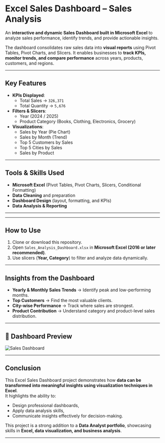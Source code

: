 # Excel Sales Dashboard – Sales Analysis  

An **interactive and dynamic Sales Dashboard built in Microsoft Excel** to analyze sales performance, identify trends, and provide actionable insights.  

The dashboard consolidates raw sales data into **visual reports** using Pivot Tables, Pivot Charts, and Slicers. It enables businesses to **track KPIs, monitor trends, and compare performance** across years, products, customers, and regions.  

---

## Key Features  
- **KPIs Displayed**:  
  -  Total Sales → `326,371`  
  -  Total Quantity → `5,676`  
- **Filters & Slicers**:  
  - Year (2024 / 2025)  
  - Product Category (Books, Clothing, Electronics, Grocery)  
- **Visualizations**:  
  -  Sales by Year (Pie Chart)  
  -  Sales by Month (Trend)  
  -  Top 5 Customers by Sales  
  -  Top 5 Cities by Sales  
  -  Sales by Product  

---

##  Tools & Skills Used  
- **Microsoft Excel** (Pivot Tables, Pivot Charts, Slicers, Conditional Formatting)  
- **Data Cleaning** and preparation  
- **Dashboard Design** (layout, formatting, and KPIs)  
- **Data Analysis & Reporting**  

---

---

##  How to Use  
1. Clone or download this repository.  
2. Open `Sales_Analysis_Dashboard.xlsx` in **Microsoft Excel (2016 or later recommended)**.  
3. Use slicers (**Year, Category**) to filter and analyze data dynamically.  

---

##  Insights from the Dashboard  
-  **Yearly & Monthly Sales Trends** → Identify peak and low-performing months.  
-  **Top Customers** → Find the most valuable clients.  
-  **City-wise Performance** → Track where sales are strongest.  
-  **Product Contribution** → Understand category and product-level sales distribution.  

---

## 📸 Dashboard Preview  

![Sales Dashboard](sales_analysis.png)  

---

##  Conclusion  
This Excel Sales Dashboard project demonstrates how **data can be transformed into meaningful insights using visualization techniques in Excel**.  
It highlights the ability to:  
- Design professional dashboards,  
- Apply data analysis skills,  
- Communicate insights effectively for decision-making.  

 This project is a strong addition to a **Data Analyst portfolio**, showcasing skills in **Excel, data visualization, and business analysis**.  

---
